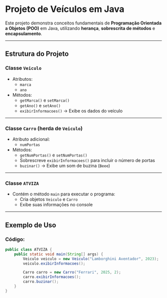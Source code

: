 #  Projeto de Veículos em Java

Este projeto demonstra conceitos fundamentais de **Programação Orientada a Objetos (POO)** em Java, utilizando **herança**, **sobrescrita de métodos** e **encapsulamento**.

---

## Estrutura do Projeto

### **Classe `Veiculo`**
- Atributos:
  - `marca`
  - `ano`
- Métodos:
  - `getMarca()` e `setMarca()`
  - `getAno()` e `setAno()`
  - `exibirInformacoes()` → Exibe os dados do veículo

---

### **Classe `Carro` (herda de `Veiculo`)**
- Atributo adicional:
  - `numPortas`
- Métodos:
  - `getNumPortas()` e `setNumPortas()`
  - Sobrescreve `exibirInformacoes()` para incluir o número de portas
  - `buzinar()` → Exibe um som de buzina (`Beee`)

---

### **Classe `ATVIZA`**
- Contém o método `main` para executar o programa:
  - Cria objetos `Veiculo` e `Carro`
  - Exibe suas informações no console

---

## Exemplo de Uso

### Código:
```java
public class ATVIZA {
    public static void main(String[] args) {
        Veiculo veiculo = new Veiculo("Lamborghini Aventador", 2023);
        veiculo.exibirInformacoes();

        Carro carro = new Carro("Ferrari", 2025, 2);
        carro.exibirInformacoes();
        carro.buzinar();
    }
}
